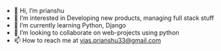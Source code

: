 - 👋 Hi, I’m prianshu
- 👀 I’m interested in Developing new products, managing full stack stuff
- 🌱 I’m currently learning Python, Django
- 💞️ I’m looking to collaborate on web-projects using python
- 📫 How to reach me at vias.prianshu33@gmail.com

<!---
prianshu09/prianshu09 is a ✨ special ✨ repository because its `README.md` (this file) appears on your GitHub profile.
You can click the Preview link to take a look at your changes.
--->
